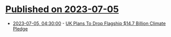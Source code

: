 # [Published on 2023-07-05](index.md)

* [2023-07-05, 04:30:00](https://news.slashdot.org/story/23/07/05/0212244/uk-plans-to-drop-flagship-147-billion-climate-pledge?utm_source=rss1.0mainlinkanon&utm_medium=feed) - [UK Plans To Drop Flagship $14.7 Billion Climate Pledge](https://news.slashdot.org/story/23/07/05/0212244/uk-plans-to-drop-flagship-147-billion-climate-pledge?utm_source=rss1.0mainlinkanon&utm_medium=feed)
